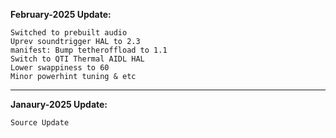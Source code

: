 **February-2025 Update:**
```
Switched to prebuilt audio
Uprev soundtrigger HAL to 2.3
manifest: Bump tetheroffload to 1.1
Switch to QTI Thermal AIDL HAL
Lower swappiness to 60
Minor powerhint tuning & etc
```
---

**Janaury-2025 Update:**
```
Source Update
```